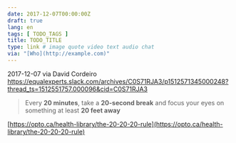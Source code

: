 ```yaml
---
date: 2017-12-07T00:00:00Z
draft: true
lang: en
tags: [ TODO_TAGS ]
title: TODO_TITLE
type: link # image quote video text audio chat
via: "[Who](http://example.com)"
---
```



2017-12-07 via David Cordeiro
https://equalexperts.slack.com/archives/C0S71RJA3/p1512571345000248?thread_ts=1512551757.000096&cid=C0S71RJA3

> Every **20 minutes**, take a **20-second break** and focus your eyes on something at least **20 feet away**

[https://opto.ca/health-library/the-20-20-20-rule](https://opto.ca/health-library/the-20-20-20-rule)

